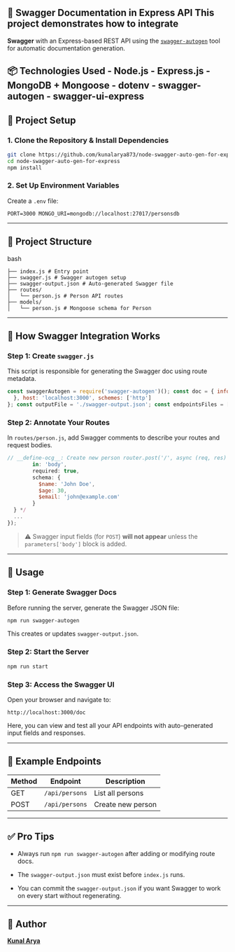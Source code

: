 
## 📘 Swagger Documentation in Express API This project demonstrates how to integrate 
**Swagger** with an Express-based REST API using the [`swagger-autogen`](https://www.npmjs.com/package/swagger-autogen) tool for automatic documentation generation. 
## 📦 Technologies Used - Node.js - Express.js - MongoDB + Mongoose - dotenv - swagger-autogen - swagger-ui-express

## 🔧 Project Setup 
### 1. Clone the Repository & Install Dependencies 
```bash
git clone https://github.com/kunalarya873/node-swagger-auto-gen-for-express.git
cd node-swagger-auto-gen-for-express
npm install
```


### 2\. Set Up Environment Variables

Create a `.env` file:

`PORT=3000
MONGO_URI=mongodb://localhost:27017/personsdb` 

* * *

📁 Project Structure
--------------------

bash

```
├── index.js # Entry point 
├── swagger.js # Swagger autogen setup 
├── swagger-output.json # Auto-generated Swagger file 
├── routes/
│   └── person.js # Person API routes 
├── models/
│   └── person.js # Mongoose schema for Person
``` 

* * *

📘 How Swagger Integration Works
--------------------------------

### Step 1: Create `swagger.js`

This script is responsible for generating the Swagger doc using route metadata.

```js
const swaggerAutogen = require('swagger-autogen')(); const doc = { info: { title: 'Person API', description: 'CRUD API for Person model',
  }, host: 'localhost:3000', schemes: ['http']
}; const outputFile = './swagger-output.json'; const endpointsFiles = ['./index.js']; swaggerAutogen(outputFile, endpointsFiles, doc);
``` 

### Step 2: Annotate Your Routes

In `routes/person.js`, add Swagger comments to describe your routes and request bodies.

```js
// __define-ocg__: Create new person router.post('/', async (req, res) => { // #swagger.tags = ['Person'] // #swagger.description = 'Create a new person' /* #swagger.parameters['body'] = {
        in: 'body',
        required: true,
        schema: {
          $name: 'John Doe',
          $age: 30,
          $email: 'john@example.com'
        }
  } */
  ...
});
``` 

> ⚠️ Swagger input fields (for `POST`) **will not appear** unless the `parameters['body']` block is added.

* * *

🚀 Usage
--------

### Step 1: Generate Swagger Docs

Before running the server, generate the Swagger JSON file:

```bash 
npm run swagger-autogen
``` 

This creates or updates `swagger-output.json`.

### Step 2: Start the Server

```bash 
npm run start
``` 

### Step 3: Access the Swagger UI

Open your browser and navigate to:

`http://localhost:3000/doc` 

Here, you can view and test all your API endpoints with auto-generated input fields and responses.

* * *

🧪 Example Endpoints
--------------------
| Method | Endpoint       | Description       |
| ------ | -------------- | ----------------- |
| GET    | `/api/persons` | List all persons  |
| POST   | `/api/persons` | Create new person |

* * *

✅ Pro Tips
----------

*   Always run `npm run swagger-autogen` after adding or modifying route docs.
    
*   The `swagger-output.json` must exist before `index.js` runs.
    
*   You can commit the `swagger-output.json` if you want Swagger to work on every start without regenerating.
    

* * *

👤 Author
---------

[**Kunal Arya**](https://github.com/kunalarya873/)
